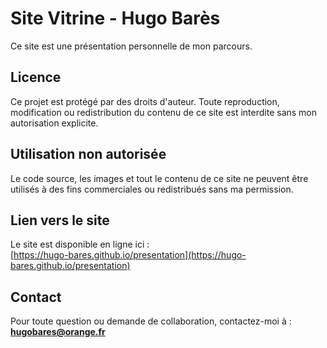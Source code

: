 # Site Vitrine - Hugo Barès

Ce site est une présentation personnelle de mon parcours.

## Licence

Ce projet est protégé par des droits d'auteur. Toute reproduction, modification ou redistribution du contenu de ce site est interdite sans mon autorisation explicite.

## Utilisation non autorisée

Le code source, les images et tout le contenu de ce site ne peuvent être utilisés à des fins commerciales ou redistribués sans ma permission.

## Lien vers le site

Le site est disponible en ligne ici :  
[https://hugo-bares.github.io/presentation](https://hugo-bares.github.io/presentation)

## Contact

Pour toute question ou demande de collaboration, contactez-moi à :  
**hugobares@orange.fr**
